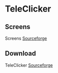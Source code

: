 # TeleClicker
## Screens
Screens
[Sourceforge](https://sourceforge.net/projects/teleclicker/)
## Download
TeleClicker
[Sourceforge](https://sourceforge.net/projects/teleclicker/files/TeleClicker.apk/download)
